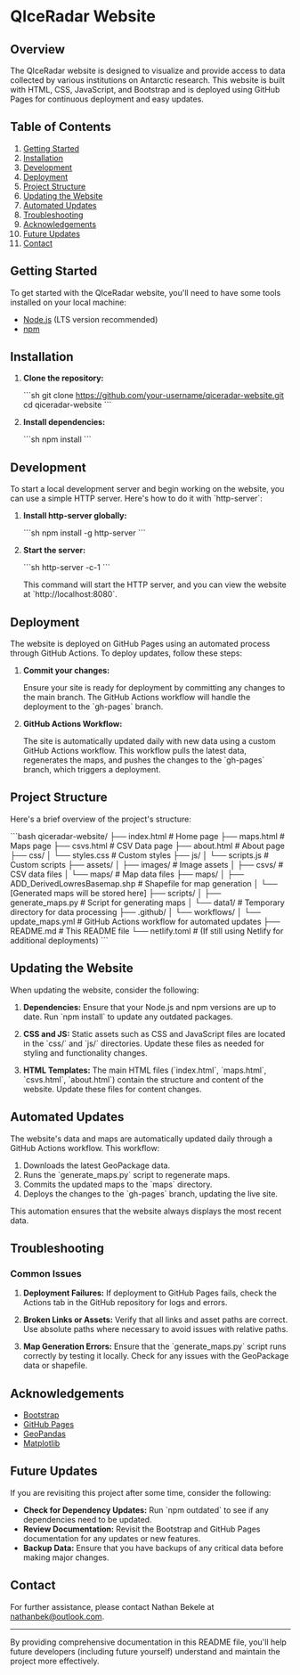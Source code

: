 
# QIceRadar Website

## Overview

The QIceRadar website is designed to visualize and provide access to data collected by various institutions on Antarctic research. This website is built with HTML, CSS, JavaScript, and Bootstrap and is deployed using GitHub Pages for continuous deployment and easy updates.

## Table of Contents

1. [Getting Started](#getting-started)
2. [Installation](#installation)
3. [Development](#development)
4. [Deployment](#deployment)
5. [Project Structure](#project-structure)
6. [Updating the Website](#updating-the-website)
7. [Automated Updates](#automated-updates)
8. [Troubleshooting](#troubleshooting)
9. [Acknowledgements](#acknowledgements)
10. [Future Updates](#future-updates)
11. [Contact](#contact)

## Getting Started

To get started with the QIceRadar website, you'll need to have some tools installed on your local machine:

- [Node.js](https://nodejs.org/) (LTS version recommended)
- [npm](https://www.npmjs.com/)

## Installation

1. **Clone the repository:**

   \`\`\`sh
   git clone https://github.com/your-username/qiceradar-website.git
   cd qiceradar-website
   \`\`\`

2. **Install dependencies:**

   \`\`\`sh
   npm install
   \`\`\`

## Development

To start a local development server and begin working on the website, you can use a simple HTTP server. Here's how to do it with \`http-server\`:

1. **Install http-server globally:**

   \`\`\`sh
   npm install -g http-server
   \`\`\`

2. **Start the server:**

   \`\`\`sh
   http-server -c-1
   \`\`\`

   This command will start the HTTP server, and you can view the website at \`http://localhost:8080\`.

## Deployment

The website is deployed on GitHub Pages using an automated process through GitHub Actions. To deploy updates, follow these steps:

1. **Commit your changes:**

   Ensure your site is ready for deployment by committing any changes to the main branch. The GitHub Actions workflow will handle the deployment to the \`gh-pages\` branch.

2. **GitHub Actions Workflow:**

   The site is automatically updated daily with new data using a custom GitHub Actions workflow. This workflow pulls the latest data, regenerates the maps, and pushes the changes to the \`gh-pages\` branch, which triggers a deployment.

## Project Structure

Here's a brief overview of the project's structure:

\`\`\`bash
qiceradar-website/
├── index.html                 # Home page
├── maps.html                  # Maps page
├── csvs.html                  # CSV Data page
├── about.html                 # About page
├── css/
│   └── styles.css             # Custom styles
├── js/
│   └── scripts.js             # Custom scripts
├── assets/
│   ├── images/                # Image assets
│   ├── csvs/                  # CSV data files
│   └── maps/                  # Map data files
├── maps/
│   ├── ADD_DerivedLowresBasemap.shp  # Shapefile for map generation
│   └── [Generated maps will be stored here]
├── scripts/
│   ├── generate_maps.py        # Script for generating maps
│   └── data1/                  # Temporary directory for data processing
├── .github/
│   └── workflows/
│       └── update_maps.yml     # GitHub Actions workflow for automated updates
├── README.md                   # This README file
└── netlify.toml                # (If still using Netlify for additional deployments)
\`\`\`

## Updating the Website

When updating the website, consider the following:

1. **Dependencies:**
   Ensure that your Node.js and npm versions are up to date. Run \`npm install\` to update any outdated packages.

2. **CSS and JS:**
   Static assets such as CSS and JavaScript files are located in the \`css/\` and \`js/\` directories. Update these files as needed for styling and functionality changes.

3. **HTML Templates:**
   The main HTML files (\`index.html\`, \`maps.html\`, \`csvs.html\`, \`about.html\`) contain the structure and content of the website. Update these files for content changes.

## Automated Updates

The website's data and maps are automatically updated daily through a GitHub Actions workflow. This workflow:

1. Downloads the latest GeoPackage data.
2. Runs the \`generate_maps.py\` script to regenerate maps.
3. Commits the updated maps to the \`maps\` directory.
4. Deploys the changes to the \`gh-pages\` branch, updating the live site.

This automation ensures that the website always displays the most recent data.

## Troubleshooting

### Common Issues

1. **Deployment Failures:**
   If deployment to GitHub Pages fails, check the Actions tab in the GitHub repository for logs and errors.

2. **Broken Links or Assets:**
   Verify that all links and asset paths are correct. Use absolute paths where necessary to avoid issues with relative paths.

3. **Map Generation Errors:**
   Ensure that the \`generate_maps.py\` script runs correctly by testing it locally. Check for any issues with the GeoPackage data or shapefile.

## Acknowledgements

- [Bootstrap](https://getbootstrap.com/)
- [GitHub Pages](https://pages.github.com/)
- [GeoPandas](https://geopandas.org/)
- [Matplotlib](https://matplotlib.org/)

## Future Updates

If you are revisiting this project after some time, consider the following:

- **Check for Dependency Updates:** Run \`npm outdated\` to see if any dependencies need to be updated.
- **Review Documentation:** Revisit the Bootstrap and GitHub Pages documentation for any updates or new features.
- **Backup Data:** Ensure that you have backups of any critical data before making major changes.

## Contact

For further assistance, please contact Nathan Bekele at [nathanbek@outlook.com](mailto:nathanbek@outlook.com).


---

By providing comprehensive documentation in this README file, you'll help future developers (including future yourself) understand and maintain the project more effectively.
